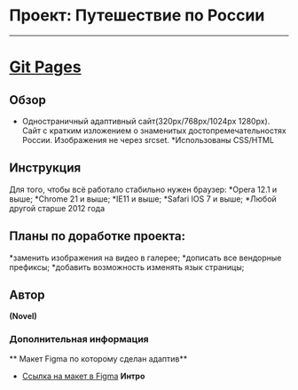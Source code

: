 # Проект: Путешествие по России
------
# [Git Pages](https://barahbabah.github.io/russian-travel/)
## Обзор
* Одностраничный адаптивный сайт(320px/768px/1024px 1280px).
Сайт с кратким изложением о знаменитых достопремечательностях России.
Изображения не через srcset.
*Использованы CSS/HTML
## Инструкция
Для того, чтобы всё работало стабильно нужен браузер:
*Opera 12.1 и выше;
*Chrome 21 и выше;
*IE11 и выше;
*Safari IOS 7 и выше;
*Любой другой старше 2012 года
## Планы по доработке проекта:
*заменить изображения на видео в галерее;
*дописать все вендорные префиксы;
*добавить возможность изменять язык страницы;
## Автор
**(Novel)**  
### Дополнительная информация
** Макет Figma по которому сделан адаптив**
* [Ссылка на макет в Figma](https://www.figma.com/file/5S2WSbEFL6awjVWJ0NWL8Q/Sprint-3_-Russia-_-desktop-mobile?node-id=28503%3A0)
**Интро**
